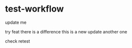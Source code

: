# test-workflow

update me

try feat
there is a difference
this is a new update
another one

check
retest
